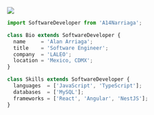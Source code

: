 <img src="https://www.dropbox.com/scl/fi/h6z28d7daiw65e52jcve4/card.png?rlkey=exqr1709ciwcxro3oso2r1lzn&raw=1" />

```js
import SoftwareDeveloper from 'A14Narriaga';

class Bio extends SoftwareDeveloper {
  name     = 'Alan Arriaga';
  title    = 'Software Engineer';
  company  = 'LALEO';
  location = 'Mexico, CDMX';
}

class Skills extends SoftwareDeveloper {
  languages  = ['JavaScript', 'TypeScript'];
  databases  = ['MySQL'];
  frameworks = ['React', 'Angular', 'NestJS'];
}
```

<!-- 
<img src="https://github-readme-stats.vercel.app/api/top-langs/?username=A14Narriaga&layout=compact&title_color=ffffff&text_color=daf7dc&bg_color=2D333B&border_color=2D333B">
-->
